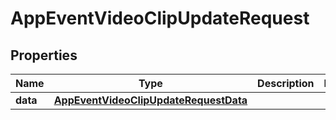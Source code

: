 

# AppEventVideoClipUpdateRequest


## Properties

| Name | Type | Description | Notes |
|------------ | ------------- | ------------- | -------------|
|**data** | [**AppEventVideoClipUpdateRequestData**](AppEventVideoClipUpdateRequestData.md) |  |  |



